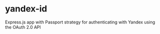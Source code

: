 # yandex-id
Express.js app with Passport strategy for authenticating with Yandex using the OAuth 2.0 API
